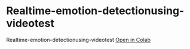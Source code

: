 # Realtime-emotion-detectionusing-videotest
Realtime-emotion-detectionusing-videotest [Open in Colab]([https://colab.research.google.com/drive/1TrY03YGp5YR7jpOlBRLhhGvHfyEpgzaM](https://colab.research.google.com/drive/1Jg8ZECPaOY_FmDiLabwkq413qpD8X9BJ#scrollTo=XYsz4YVnzK48)https://colab.research.google.com/drive/1Jg8ZECPaOY_FmDiLabwkq413qpD8X9BJ#scrollTo=XYsz4YVnzK48)
